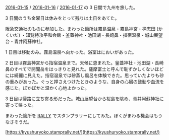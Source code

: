 [2016-01-15][] / [2016-01-16][] / [2016-01-17][] の 3 日間で九州を旅した。

3 日間のうち金曜日は休みをとって残りは土日をあてた。

阪急交通社のものに参加した。まわった箇所は霧島温泉・霧島神宮・桷志田 (かくいだ) ・知覧特攻平和会館・釜蓋神社・池田湖・長崎鼻・指宿温泉・城山展望台・青井阿蘇神社。

1 日目は移動のみ。霧島温泉へ向かった。浴室はにおいがあった。

2 日目は霧島神宮から指宿温泉まで。天候に恵まれた。釜蓋神社・池田湖・長崎鼻のすべてで開聞岳をはっきりと見れた。薩摩富士と呼んで恥ずかしくないほどには綺麗に見えた。指宿温泉では砂蒸し風呂を体験できた。思っていたよりも砂の重みがあった。ぐっと押さえつけたときのような、自身の心臓の鼓動や血流を感じた。ぽかぽかと温かく心地よかった。

3 日目は帰路に立ち寄る形だった。城山展望台から桜島を眺め、青井阿蘇神社に寄って帰った。

まわった箇所を [RALLY](https://rallyapp.jp) でスタンプラリーにしてみた。ぼくがまわる機会はもうなさそうだ。

[https://kyushuryoko.stamprally.net/](https://kyushuryoko.stamprally.net/)

[2016-01-15]: http://blog.bouzuya.net/2016/01/15/
[2016-01-16]: http://blog.bouzuya.net/2016/01/16/
[2016-01-17]: http://blog.bouzuya.net/2016/01/17/
